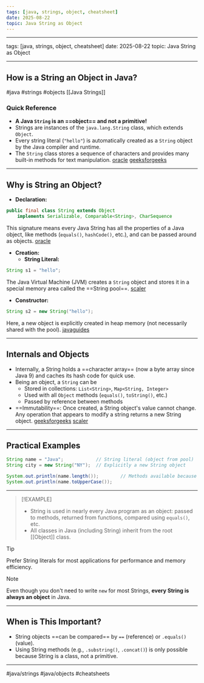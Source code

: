 ```yaml
---
tags: [java, strings, object, cheatsheet]
date: 2025-08-22
topic: Java String as Object
---
```


---
tags: [java, strings, object, cheatsheet]
date: 2025-08-22
topic: Java String as Object
***

## How is a String an Object in Java?

\#java \#strings \#objects [[Java Strings]]

### Quick Reference

- **A Java `String` is an ==object== and not a primitive!**
- Strings are instances of the `java.lang.String` class, which extends `Object`.
- Every string literal (`"hello"`) is automatically created as a `String` object by the Java compiler and runtime.
- The `String` class stores a sequence of characters and provides many built-in methods for text manipulation. [oracle](https://docs.oracle.com/javase/8/docs/api/java/lang/String.html) [geeksforgeeks](https://www.geeksforgeeks.org/java/java-string-is-immutable-what-exactly-is-the-meaning/)

***

## Why is String an Object?

- **Declaration:**

```java
public final class String extends Object
    implements Serializable, Comparable<String>, CharSequence
```

This signature means every Java String has all the properties of a Java object, like methods (`equals()`, `hashCode()`, etc.), and can be passed around as objects. [oracle](https://docs.oracle.com/javase/8/docs/api/java/lang/String.html)

- **Creation:**
    - **String Literal:**

```java
String s1 = "hello";
```

The Java Virtual Machine (JVM) creates a `String` object and stores it in a special memory area called the ==String pool==. [scaler](https://www.scaler.com/topics/java/string-pool-in-java/)
- **Constructor:**

```java
String s2 = new String("hello");
```

Here, a new object is explicitly created in heap memory (not necessarily shared with the pool). [javaguides](https://www.javaguides.net/2018/08/java-string-class-api-guide.html)

***

## Internals and Objects

- Internally, a String holds a ==character array== (now a byte array since Java 9) and caches its hash code for quick use.
- Being an object, a `String` can be
    - Stored in collections: `List<String>`, `Map<String, Integer>`
    - Used with all `Object` methods (`equals()`, `toString()`, etc.)
    - Passed by reference between methods
- ==Immutability==: Once created, a String object's value cannot change. Any operation that appears to modify a string returns a new String object. [geeksforgeeks](https://www.geeksforgeeks.org/java/java-string-is-immutable-what-exactly-is-the-meaning/) [scaler](https://www.scaler.com/topics/java/string-pool-in-java/)

***

## Practical Examples

```java
String name = "Java";            // String literal (object from pool)
String city = new String("NY");  // Explicitly a new String object

System.out.println(name.length());        // Methods available because String is an object
System.out.println(name.toUpperCase());
```


***

> [!EXAMPLE]
> - String is used in nearly every Java program as an object: passed to methods, returned from functions, compared using `equals()`, etc.
> - All classes in Java (including String) inherit from the root [[Object]] class.

> [!TIP]
> Prefer String literals for most applications for performance and memory efficiency.

> [!NOTE]
> Even though you don't need to write `new` for most Strings, **every String is always an object** in Java.

***

## When is This Important?

- String objects ==can be compared== by `==` (reference) or `.equals()` (value).
- Using String methods (e.g., `.substring()`, `.concat()`) is only possible because String is a class, not a primitive.

***

\#java/strings \#java/objects \#cheatsheets

